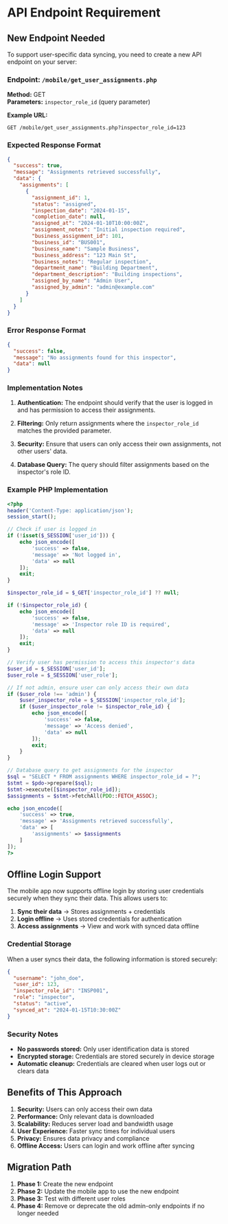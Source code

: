# API Endpoint Requirement

## New Endpoint Needed

To support user-specific data syncing, you need to create a new API endpoint on your server:

### Endpoint: `/mobile/get_user_assignments.php`

**Method:** GET  
**Parameters:** `inspector_role_id` (query parameter)

**Example URL:**
```
GET /mobile/get_user_assignments.php?inspector_role_id=123
```

### Expected Response Format

```json
{
  "success": true,
  "message": "Assignments retrieved successfully",
  "data": {
    "assignments": [
      {
        "assignment_id": 1,
        "status": "assigned",
        "inspection_date": "2024-01-15",
        "completion_date": null,
        "assigned_at": "2024-01-10T10:00:00Z",
        "assignment_notes": "Initial inspection required",
        "business_assignment_id": 101,
        "business_id": "BUS001",
        "business_name": "Sample Business",
        "business_address": "123 Main St",
        "business_notes": "Regular inspection",
        "department_name": "Building Department",
        "department_description": "Building inspections",
        "assigned_by_name": "Admin User",
        "assigned_by_admin": "admin@example.com"
      }
    ]
  }
}
```

### Error Response Format

```json
{
  "success": false,
  "message": "No assignments found for this inspector",
  "data": null
}
```

### Implementation Notes

1. **Authentication:** The endpoint should verify that the user is logged in and has permission to access their assignments.

2. **Filtering:** Only return assignments where the `inspector_role_id` matches the provided parameter.

3. **Security:** Ensure that users can only access their own assignments, not other users' data.

4. **Database Query:** The query should filter assignments based on the inspector's role ID.

### Example PHP Implementation

```php
<?php
header('Content-Type: application/json');
session_start();

// Check if user is logged in
if (!isset($_SESSION['user_id'])) {
    echo json_encode([
        'success' => false,
        'message' => 'Not logged in',
        'data' => null
    ]);
    exit;
}

$inspector_role_id = $_GET['inspector_role_id'] ?? null;

if (!$inspector_role_id) {
    echo json_encode([
        'success' => false,
        'message' => 'Inspector role ID is required',
        'data' => null
    ]);
    exit;
}

// Verify user has permission to access this inspector's data
$user_id = $_SESSION['user_id'];
$user_role = $_SESSION['user_role'];

// If not admin, ensure user can only access their own data
if ($user_role !== 'admin') {
    $user_inspector_role = $_SESSION['inspector_role_id'];
    if ($user_inspector_role != $inspector_role_id) {
        echo json_encode([
            'success' => false,
            'message' => 'Access denied',
            'data' => null
        ]);
        exit;
    }
}

// Database query to get assignments for the inspector
$sql = "SELECT * FROM assignments WHERE inspector_role_id = ?";
$stmt = $pdo->prepare($sql);
$stmt->execute([$inspector_role_id]);
$assignments = $stmt->fetchAll(PDO::FETCH_ASSOC);

echo json_encode([
    'success' => true,
    'message' => 'Assignments retrieved successfully',
    'data' => [
        'assignments' => $assignments
    ]
]);
?>
```

## Offline Login Support

The mobile app now supports offline login by storing user credentials securely when they sync their data. This allows users to:

1. **Sync their data** → Stores assignments + credentials
2. **Login offline** → Uses stored credentials for authentication
3. **Access assignments** → View and work with synced data offline

### Credential Storage

When a user syncs their data, the following information is stored securely:

```json
{
  "username": "john_doe",
  "user_id": 123,
  "inspector_role_id": "INSP001",
  "role": "inspector",
  "status": "active",
  "synced_at": "2024-01-15T10:30:00Z"
}
```

### Security Notes

- **No passwords stored:** Only user identification data is stored
- **Encrypted storage:** Credentials are stored securely in device storage
- **Automatic cleanup:** Credentials are cleared when user logs out or clears data

## Benefits of This Approach

1. **Security:** Users can only access their own data
2. **Performance:** Only relevant data is downloaded
3. **Scalability:** Reduces server load and bandwidth usage
4. **User Experience:** Faster sync times for individual users
5. **Privacy:** Ensures data privacy and compliance
6. **Offline Access:** Users can login and work offline after syncing

## Migration Path

1. **Phase 1:** Create the new endpoint
2. **Phase 2:** Update the mobile app to use the new endpoint
3. **Phase 3:** Test with different user roles
4. **Phase 4:** Remove or deprecate the old admin-only endpoints if no longer needed

